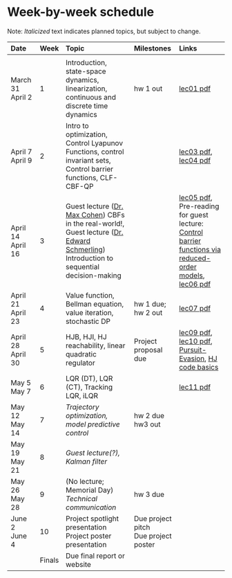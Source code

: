 # Week-by-week schedule
Note: *Italicized* text indicates planned topics, but subject to change.

|  Date      |  Week  |  Topic  |  Milestones  |  Links  |
| :--------- | ------ | :---- | :--------- | :-------------- |
| <img width=150/> ||||
| March 31 <br> April 2  |   1    | Introduction, state-space dynamics, linearization, continuous and discrete time dynamics | hw 1 out | [lec01 pdf](https://github.com/UW-CTRL/lmc-book/blob/main/_static/pdfs/lecture_01.pdf)|
| April 7 <br> April 9   |   2    | Intro to optimization, Control Lyapunov Functions, control invariant sets, Control barrier functions, CLF-CBF-QP | | [lec03 pdf](https://github.com/UW-CTRL/lmc-book/blob/main/_static/pdfs/lecture_03.pdf), [lec04 pdf](https://github.com/UW-CTRL/lmc-book/blob/main/_static/pdfs/lecture_04.pdf)|
| April 14 <br> April 16 |   3    | Guest lecture ([Dr. Max Cohen](https://scholar.google.com/citations?hl=en&user=e_0yKw0AAAAJ&view_op=list_works&sortby=pubdate)) CBFs in the real-world!, <br>Guest lecture ([Dr. Edward Schmerling](https://scholar.google.com/citations?user=b4Kj6MIAAAAJ&hl=en)) Introduction to sequential decision-making  | | [lec05 pdf](https://github.com/UW-CTRL/lmc-book/blob/main/_static/pdfs/lecture_05.pdf), Pre-reading for guest lecture: [Control barrier functions via reduced-order models](https://arxiv.org/pdf/2403.09865), [lec06 pdf](https://github.com/UW-CTRL/lmc-book/blob/main/_static/pdfs/lecture_06.pdf) |
| April 21 <br> April 23 |   4    | Value function, Bellman equation, value iteration, stochastic DP | hw 1 due; <br> hw 2 out |  [lec07 pdf](https://github.com/UW-CTRL/lmc-book/blob/main/_static/pdfs/lecture_07.pdf)|
| April 28 <br> April 30 |   5    | HJB, HJI, HJ reachability, linear quadratic regulator | Project proposal due | [lec09 pdf](https://github.com/UW-CTRL/lmc-book/blob/main/_static/pdfs/lecture_09.pdf),  [lec10 pdf](https://github.com/UW-CTRL/lmc-book/blob/main/_static/pdfs/lecture_10.pdf), [Pursuit-Evasion](https://github.com/StanfordASL/AA203-Examples/blob/2022/Lecture-12/HJ%20Reachability%20--%20Pursuit%20Evasion.ipynb), [HJ code basics](https://github.com/UW-CTRL/lmc-book/blob/main/examples/hj_reachability_basics.ipynb)|
| May 5 <br> May 7       |   6    | LQR (DT), LQR (CT), Tracking LQR, iLQR | | [lec11 pdf](https://github.com/UW-CTRL/lmc-book/blob/main/_static/pdfs/lecture_11.pdf) |
| May 12 <br> May 14     |   7    | *Trajectory optimization, model predictive control* | hw 2 due <br> hw3 out| |
| May 19 <br> May 21     |   8    | *Guest lecture(?), Kalman filter*| | |
| May 26 <br> May 28     |   9    | (No lecture; Memorial Day) <br> *Technical communication* | hw 3 due | |
| June 2 <br> June 4     |   10   | Project spotlight presentation <br> Project poster presentation | Due project pitch <br> Due project poster | |
|                        | Finals | Due final report or website | | |
